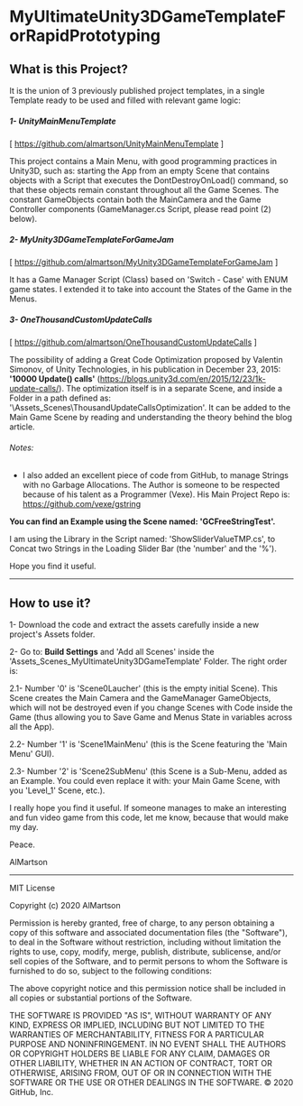 # MyUltimateUnity3DGameTemplateForRapidPrototyping
## What is this Project?

It is the union of 3 previously published project templates, in a single Template ready to be used and filled with relevant game logic:


##### 1- UnityMainMenuTemplate 
[ https://github.com/almartson/UnityMainMenuTemplate ]

This project contains a Main Menu, with good programming practices in Unity3D, such as: starting the App from an empty Scene that contains objects with a Script that executes the DontDestroyOnLoad() command, so that these objects remain constant throughout all the Game Scenes. The constant GameObjects contain both the MainCamera and the Game Controller components (GameManager.cs Script, please read point (2) below).


#####  2- MyUnity3DGameTemplateForGameJam 
[ https://github.com/almartson/MyUnity3DGameTemplateForGameJam ]

It has a Game Manager Script (Class) based on 'Switch - Case' with ENUM game states. I extended it to take into account the States of the Game in the Menus.


#####  3- OneThousandCustomUpdateCalls
[ https://github.com/almartson/OneThousandCustomUpdateCalls ]

The possibility of adding a Great Code Optimization proposed by Valentin Simonov, of Unity Technologies, in his publication in December 23, 2015: <strong>'10000 Update() calls'</strong> (https://blogs.unity3d.com/en/2015/12/23/1k-update-calls/). The optimization itself is in a separate Scene, and inside a Folder in a path defined as: '\Assets\_Scenes\ThousandUpdateCallsOptimization'. It can be added to the Main Game Scene by reading and understanding the theory behind the blog article.


###### Notes:

* I also added an excellent piece of code from GitHub, to manage Strings with no Garbage Allocations. The Author is someone to be respected because of his talent as a Programmer (Vexe). His Main Project Repo is: https://github.com/vexe/gstring

<strong>You can find an Example using the Scene named: 'GCFreeStringTest'.</strong>

I am using the Library in the Script named: 'ShowSliderValueTMP.cs', to Concat two Strings in the Loading Slider Bar (the 'number' and the '%').

Hope you find it useful.

********************************

## How to use it?

1- Download the code and extract the assets carefully inside a new project's Assets folder.

2- Go to: <strong>Build Settings</strong> and 'Add all Scenes' inside the 'Assets\_Scenes\_MyUltimateUnity3DGameTemplate' Folder. The right order is: 

  2.1- Number '0' is 'Scene0Laucher' (this is the empty initial Scene). This Scene creates the Main Camera and the GameManager GameObjects, which will not be destroyed even if you change Scenes with Code inside the Game (thus allowing you to Save Game and Menus State in variables across all the App).
  
  2.2- Number '1' is 'Scene1MainMenu' (this is the Scene featuring the 'Main Menu' GUI).

  2.3- Number '2' is 'Scene2SubMenu' (this Scene is a Sub-Menu, added as an Example. You could even replace it with: your Main Game Scene, with you 'Level_1' Scene, etc.).


I really hope you find it useful.
If someone manages to make an interesting and fun video game from this code, let me know, because that would make my day.

Peace.

AlMartson


********************************

MIT License

Copyright (c) 2020 AlMartson

Permission is hereby granted, free of charge, to any person obtaining a copy
of this software and associated documentation files (the "Software"), to deal
in the Software without restriction, including without limitation the rights
to use, copy, modify, merge, publish, distribute, sublicense, and/or sell
copies of the Software, and to permit persons to whom the Software is
furnished to do so, subject to the following conditions:

The above copyright notice and this permission notice shall be included in all
copies or substantial portions of the Software.

THE SOFTWARE IS PROVIDED "AS IS", WITHOUT WARRANTY OF ANY KIND, EXPRESS OR
IMPLIED, INCLUDING BUT NOT LIMITED TO THE WARRANTIES OF MERCHANTABILITY,
FITNESS FOR A PARTICULAR PURPOSE AND NONINFRINGEMENT. IN NO EVENT SHALL THE
AUTHORS OR COPYRIGHT HOLDERS BE LIABLE FOR ANY CLAIM, DAMAGES OR OTHER
LIABILITY, WHETHER IN AN ACTION OF CONTRACT, TORT OR OTHERWISE, ARISING FROM,
OUT OF OR IN CONNECTION WITH THE SOFTWARE OR THE USE OR OTHER DEALINGS IN THE
SOFTWARE.
© 2020 GitHub, Inc.

